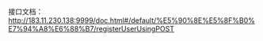 接口文档：http://183.11.230.138:9999/doc.html#/default/%E5%90%8E%E5%8F%B0%E7%94%A8%E6%88%B7/registerUserUsingPOST
